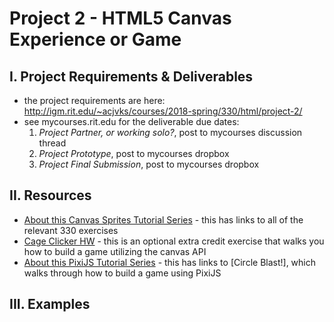 # Project 2 - HTML5 Canvas Experience or Game

## I. Project Requirements & Deliverables
- the project requirements are here: http://igm.rit.edu/~acjvks/courses/2018-spring/330/html/project-2/
- see mycourses.rit.edu for the deliverable due dates:
  1. *Project Partner, or working solo?*, post to mycourses discussion thread
  2. *Project Prototype*, post to mycourses dropbox
  3. *Project Final Submission*, post to mycourses dropbox

## II. Resources

  - [About this Canvas Sprites Tutorial Series](https://github.com/tonethar/IGME-330-Master/blob/master/notes/canvas-sprites-0.md) - this has links to all of the relevant 330 exercises
  - [Cage Clicker HW](https://github.com/tonethar/IGME-330-Master/blob/master/notes/HW-cage-clicker-1.md) - this is an optional extra credit exercise that walks you how to build a game utilizing the canvas API
  - [About this PixiJS Tutorial Series](https://github.com/tonethar/IGME-230-Master/blob/master/notes/pixi-js-0.md) - this has links to [Circle Blast!], which walks through how to build a game using PixiJS
  
  
## III. Examples
